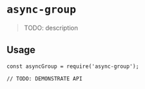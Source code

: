 # `async-group`

> TODO: description

## Usage

```
const asyncGroup = require('async-group');

// TODO: DEMONSTRATE API
```
